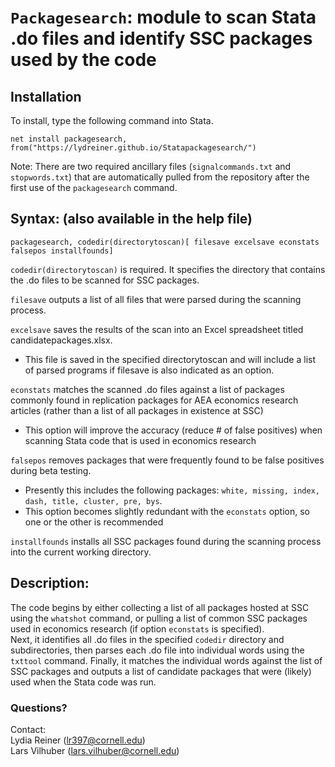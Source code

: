# `Packagesearch`: module to scan Stata .do files and identify SSC packages used by the code

## Installation
To install, type the following command into Stata. 

```
net install packagesearch, from("https://lydreiner.github.io/Statapackagesearch/")
```
Note: There are two required ancillary files (`signalcommands.txt` and `stopwords.txt`) that are automatically pulled from the repository after the first use of the `packagesearch` command.

## Syntax: (also available in the help file)

`packagesearch, codedir(directorytoscan)[ filesave excelsave econstats falsepos installfounds]`

`codedir(directorytoscan)` is required. It specifies the directory that contains the .do files to be scanned for SSC packages.

`filesave` outputs a list of all files that were parsed during the scanning process.

`excelsave` saves the results of the scan into an Excel spreadsheet titled candidatepackages.xlsx. 
- This file is saved in the specified directorytoscan and will include a list of parsed programs if filesave is also indicated as an option.

`econstats` matches the scanned .do files against a list of packages commonly found in replication packages for AEA economics research articles (rather than a list of all packages in existence at SSC)
- This option will improve the accuracy (reduce # of false positives) when scanning Stata code that is used in economics research

`falsepos` removes packages that were frequently found to be false positives during beta testing. 
- Presently this includes the following packages: `white, missing, index, dash, title, cluster, pre, bys`. 
- This option becomes slightly redundant with the `econstats` option, so one or the other is recommended

`installfounds` installs all SSC packages found during the scanning process into the current working directory.




## Description:

The code begins by either collecting a list of all packages hosted at SSC using the `whatshot` command, or pulling a list of common SSC packages used in economics research (if option `econstats` is specified).   
Next, it identifies all .do files in the specified `codedir` directory and subdirectories, then parses each .do file into individual words using the `txttool` command. 
Finally, it matches the individual words against the list of SSC packages and outputs a list of candidate packages that were (likely) used when the Stata code was run.  

### Questions?
Contact:   
Lydia Reiner (lr397@cornell.edu)  
Lars Vilhuber (lars.vilhuber@cornell.edu)


